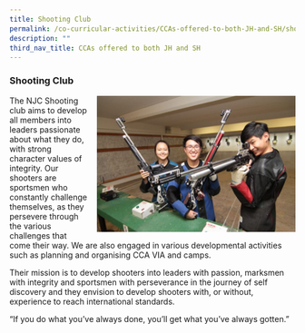 ```yaml
---
title: Shooting Club
permalink: /co-curricular-activities/CCAs-offered-to-both-JH-and-SH/shooting-club
description: ""
third_nav_title: CCAs offered to both JH and SH
---
```

### Shooting Club

<img src="/images/shooting1.png" style="width:350px;height:240px;margin-left:15px;" align = "right"> The NJC Shooting club aims to develop all members into leaders passionate about what they do, with strong character values of integrity. Our shooters are sportsmen who constantly challenge themselves, as they persevere through the various challenges that come their way. We are also engaged in various developmental activities such as planning and organising CCA VIA and camps.

Their mission is to develop shooters into leaders with passion, marksmen with integrity and sportsmen with perseverance in the journey of self discovery and they envision to develop shooters with, or without, experience to reach international standards.

“If you do what you’ve always done, you’ll get what you’ve always gotten.”